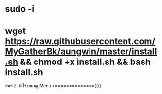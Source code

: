 
sudo -i
==================
wget https://raw.githubusercontent.com/MyGatherBk/aungwin/master/install.sh && chmod +x install.sh && bash install.sh
========================
พิมพ์ Z เข้าใช้งานเมนู Menu
==============={{{{
